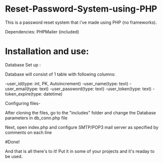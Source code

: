 # Reset-Password-System-using-PHP

This is a password reset system that i've made using PHP (no frameworks). 

Dependencies: PHPMailer (included)

# Installation and use:

Database Set up : 
 
Database will consist of 1 table with following columns:

-user_id(type: int, PK, Autoincrement)
-user_name(type: text)
-user_email(type: text)
-user_password(type: text)
-user_token(type: text)
-token_expire(type: datetime)
 


Configuring files-

After cloning the files, go to the "includes" folder and change the Database parameters in db_conn.php file

Next, open index.php and configure SMTP/POP3 mail server as specified by comments on each line

#Done!

And that is all there's to it! Put it in some of your projects and it's readay to be used. 
